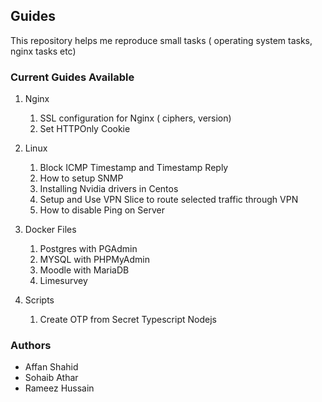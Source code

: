 ## Guides

This repository helps me reproduce small tasks ( operating system tasks, nginx tasks etc)

### Current Guides Available

1. Nginx
    1. SSL configuration for Nginx ( ciphers, version)
    2. Set HTTPOnly Cookie

2. Linux
    1. Block ICMP Timestamp and Timestamp Reply
    2. How to setup SNMP
    3. Installing Nvidia drivers in Centos
    4. Setup and Use VPN Slice to route selected traffic through VPN
    5. How to disable Ping on Server

3. Docker Files
    1. Postgres with PGAdmin
    2. MYSQL with PHPMyAdmin
    3. Moodle with MariaDB
    4. Limesurvey

4. Scripts
    1. Create OTP from Secret Typescript Nodejs

### Authors
- Affan Shahid
- Sohaib Athar
- Rameez Hussain
